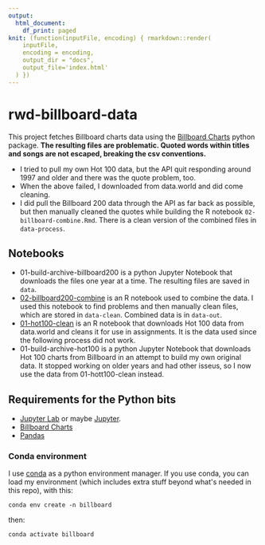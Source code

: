 ```yaml
---
output:
  html_document:
    df_print: paged
knit: (function(inputFile, encoding) { rmarkdown::render(
    inputFile,
    encoding = encoding,
    output_dir = "docs",
    output_file='index.html'
  ) })
---
```


# rwd-billboard-data

This project fetches Billboard charts data using the [Billboard Charts](https://github.com/guoguo12/billboard-charts) python package. **The resulting files are problematic. Quoted words within titles and songs are not escaped, breaking the csv conventions.**

- I tried to pull my own Hot 100 data, but the API quit responding around 1997 and older and there was the quote problem, too.
- When the above failed, I downloaded from data.world and did come cleaning.
- I did pull the Billboard 200 data through the API as far back as possible, but then manually cleaned the quotes while building the R notebook `02-billboard-combine.Rmd`. There is a clean version of the combined files in `data-process`.

## Notebooks

- 01-build-archive-billboard200 is a python Jupyter Notebook that downloads the files one year at a time. The resulting files are saved in `data`.
- [02-billboard200-combine](https://utdata.github.io/rwd-billboard-data/02-billboard200-combine.html) is an R notebook used to combine the data. I used this notebook to find problems and then manually clean files, which are stored in `data-clean`. Combined data is in `data-out`.
- [01-hot100-clean](https://utdata.github.io/rwd-billboard-data/01-hot100-clean.html) is an R notebook that downloads Hot 100 data from data.world and cleans it for use in assignments. It is the data used since the following process did not work.
- 01-build-archive-hot100 is a python Jupyter Notebook that downloads Hot 100 charts from Billboard in an attempt to build my own original data. It stopped working on older years and had other isseus, so I now use the data from 01-hott100-clean instead.

## Requirements for the Python bits

- [Jupyter Lab](https://jupyterlab.readthedocs.io/en/stable/) or maybe [Jupyter](https://jupyter.org/documentation).
- [Billboard Charts](https://github.com/guoguo12/billboard-charts)
- [Pandas](https://pandas.pydata.org/)

### Conda environment

I use [conda](https://docs.conda.io/projects/conda/en/latest/index.html) as a python environment manager. If you use conda, you can load my environment (which includes extra stuff beyond what's needed in this repo), with this:

`conda env create -n billboard`

then:

`conda activate billboard`




